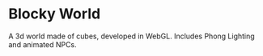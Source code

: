# Blocky World
A 3d world made of cubes, developed in WebGL.
Includes Phong Lighting and animated NPCs.